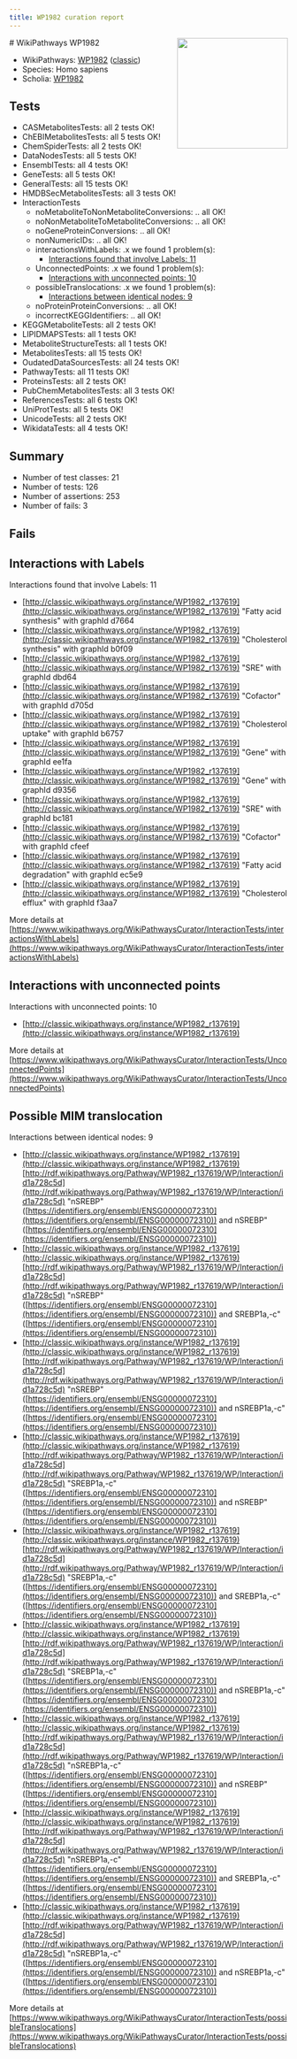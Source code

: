 ```yaml
---
title: WP1982 curation report
---
```


<img style="float: right; width: 200px" src="https://upload.wikimedia.org/wikipedia/commons/thumb/8/83/Wplogo_with_text_500.png/640px-Wplogo_with_text_500.png" />
# WikiPathways WP1982

* WikiPathways: [WP1982](https://wikipathways.org/pathways/WP1982) ([classic](https://classic.wikipathways.org/instance/WP1982))
* Species: Homo sapiens
* Scholia: [WP1982](https://scholia.toolforge.org/wikipathways/WP1982)
## Tests
* CASMetabolitesTests: all 2 tests OK!
* ChEBIMetabolitesTests: all 5 tests OK!
* ChemSpiderTests: all 2 tests OK!
* DataNodesTests: all 5 tests OK!
* EnsemblTests: all 4 tests OK!
* GeneTests: all 5 tests OK!
* GeneralTests: all 15 tests OK!
* HMDBSecMetabolitesTests: all 3 tests OK!
* InteractionTests
    * noMetaboliteToNonMetaboliteConversions: .. all OK!
    * noNonMetaboliteToMetaboliteConversions: .. all OK!
    * noGeneProteinConversions: .. all OK!
    * nonNumericIDs: .. all OK!
    * interactionsWithLabels: .x we found 1 problem(s):
        * [Interactions found that involve Labels: 11](#fe97a8b9)
    * UnconnectedPoints: .x we found 1 problem(s):
        * [Interactions with unconnected points: 10](#7f1d4077)
    * possibleTranslocations: .x we found 1 problem(s):
        * [Interactions between identical nodes: 9](#1c11820e)
    * noProteinProteinConversions: .. all OK!
    * incorrectKEGGIdentifiers: .. all OK!
* KEGGMetaboliteTests: all 2 tests OK!
* LIPIDMAPSTests: all 1 tests OK!
* MetaboliteStructureTests: all 1 tests OK!
* MetabolitesTests: all 15 tests OK!
* OudatedDataSourcesTests: all 24 tests OK!
* PathwayTests: all 11 tests OK!
* ProteinsTests: all 2 tests OK!
* PubChemMetabolitesTests: all 3 tests OK!
* ReferencesTests: all 6 tests OK!
* UniProtTests: all 5 tests OK!
* UnicodeTests: all 2 tests OK!
* WikidataTests: all 4 tests OK!


## Summary

* Number of test classes: 21
* Number of tests: 126
* Number of assertions: 253
* Number of fails: 3

## Fails

<a name="fe97a8b9" />

## Interactions with Labels

Interactions found that involve Labels: 11

* [http://classic.wikipathways.org/instance/WP1982_r137619](http://classic.wikipathways.org/instance/WP1982_r137619) "Fatty acid 
synthesis" with graphId d7664
* [http://classic.wikipathways.org/instance/WP1982_r137619](http://classic.wikipathways.org/instance/WP1982_r137619) "Cholesterol 
synthesis" with graphId b0f09
* [http://classic.wikipathways.org/instance/WP1982_r137619](http://classic.wikipathways.org/instance/WP1982_r137619) "SRE" with graphId dbd64
* [http://classic.wikipathways.org/instance/WP1982_r137619](http://classic.wikipathways.org/instance/WP1982_r137619) "Cofactor" with graphId d705d
* [http://classic.wikipathways.org/instance/WP1982_r137619](http://classic.wikipathways.org/instance/WP1982_r137619) "Cholesterol 
uptake" with graphId b6757
* [http://classic.wikipathways.org/instance/WP1982_r137619](http://classic.wikipathways.org/instance/WP1982_r137619) "Gene" with graphId ee1fa
* [http://classic.wikipathways.org/instance/WP1982_r137619](http://classic.wikipathways.org/instance/WP1982_r137619) "Gene" with graphId d9356
* [http://classic.wikipathways.org/instance/WP1982_r137619](http://classic.wikipathways.org/instance/WP1982_r137619) "SRE" with graphId bc181
* [http://classic.wikipathways.org/instance/WP1982_r137619](http://classic.wikipathways.org/instance/WP1982_r137619) "Cofactor" with graphId cfeef
* [http://classic.wikipathways.org/instance/WP1982_r137619](http://classic.wikipathways.org/instance/WP1982_r137619) "Fatty acid
degradation" with graphId ec5e9
* [http://classic.wikipathways.org/instance/WP1982_r137619](http://classic.wikipathways.org/instance/WP1982_r137619) "Cholesterol 
efflux" with graphId f3aa7


More details at [https://www.wikipathways.org/WikiPathwaysCurator/InteractionTests/interactionsWithLabels](https://www.wikipathways.org/WikiPathwaysCurator/InteractionTests/interactionsWithLabels)

<a name="7f1d4077" />

## Interactions with unconnected points

Interactions with unconnected points: 10

* [http://classic.wikipathways.org/instance/WP1982_r137619](http://classic.wikipathways.org/instance/WP1982_r137619)


More details at [https://www.wikipathways.org/WikiPathwaysCurator/InteractionTests/UnconnectedPoints](https://www.wikipathways.org/WikiPathwaysCurator/InteractionTests/UnconnectedPoints)

<a name="1c11820e" />

## Possible MIM translocation

Interactions between identical nodes: 9

* [http://classic.wikipathways.org/instance/WP1982_r137619](http://classic.wikipathways.org/instance/WP1982_r137619) [http://rdf.wikipathways.org/Pathway/WP1982_r137619/WP/Interaction/id1a728c5d](http://rdf.wikipathways.org/Pathway/WP1982_r137619/WP/Interaction/id1a728c5d) "nSREBP" ([https://identifiers.org/ensembl/ENSG00000072310](https://identifiers.org/ensembl/ENSG00000072310)) and 
nSREBP" ([https://identifiers.org/ensembl/ENSG00000072310](https://identifiers.org/ensembl/ENSG00000072310))
* [http://classic.wikipathways.org/instance/WP1982_r137619](http://classic.wikipathways.org/instance/WP1982_r137619) [http://rdf.wikipathways.org/Pathway/WP1982_r137619/WP/Interaction/id1a728c5d](http://rdf.wikipathways.org/Pathway/WP1982_r137619/WP/Interaction/id1a728c5d) "nSREBP" ([https://identifiers.org/ensembl/ENSG00000072310](https://identifiers.org/ensembl/ENSG00000072310)) and 
SREBP1a,-c" ([https://identifiers.org/ensembl/ENSG00000072310](https://identifiers.org/ensembl/ENSG00000072310))
* [http://classic.wikipathways.org/instance/WP1982_r137619](http://classic.wikipathways.org/instance/WP1982_r137619) [http://rdf.wikipathways.org/Pathway/WP1982_r137619/WP/Interaction/id1a728c5d](http://rdf.wikipathways.org/Pathway/WP1982_r137619/WP/Interaction/id1a728c5d) "nSREBP" ([https://identifiers.org/ensembl/ENSG00000072310](https://identifiers.org/ensembl/ENSG00000072310)) and 
nSREBP1a,-c" ([https://identifiers.org/ensembl/ENSG00000072310](https://identifiers.org/ensembl/ENSG00000072310))
* [http://classic.wikipathways.org/instance/WP1982_r137619](http://classic.wikipathways.org/instance/WP1982_r137619) [http://rdf.wikipathways.org/Pathway/WP1982_r137619/WP/Interaction/id1a728c5d](http://rdf.wikipathways.org/Pathway/WP1982_r137619/WP/Interaction/id1a728c5d) "SREBP1a,-c" ([https://identifiers.org/ensembl/ENSG00000072310](https://identifiers.org/ensembl/ENSG00000072310)) and 
nSREBP" ([https://identifiers.org/ensembl/ENSG00000072310](https://identifiers.org/ensembl/ENSG00000072310))
* [http://classic.wikipathways.org/instance/WP1982_r137619](http://classic.wikipathways.org/instance/WP1982_r137619) [http://rdf.wikipathways.org/Pathway/WP1982_r137619/WP/Interaction/id1a728c5d](http://rdf.wikipathways.org/Pathway/WP1982_r137619/WP/Interaction/id1a728c5d) "SREBP1a,-c" ([https://identifiers.org/ensembl/ENSG00000072310](https://identifiers.org/ensembl/ENSG00000072310)) and 
SREBP1a,-c" ([https://identifiers.org/ensembl/ENSG00000072310](https://identifiers.org/ensembl/ENSG00000072310))
* [http://classic.wikipathways.org/instance/WP1982_r137619](http://classic.wikipathways.org/instance/WP1982_r137619) [http://rdf.wikipathways.org/Pathway/WP1982_r137619/WP/Interaction/id1a728c5d](http://rdf.wikipathways.org/Pathway/WP1982_r137619/WP/Interaction/id1a728c5d) "SREBP1a,-c" ([https://identifiers.org/ensembl/ENSG00000072310](https://identifiers.org/ensembl/ENSG00000072310)) and 
nSREBP1a,-c" ([https://identifiers.org/ensembl/ENSG00000072310](https://identifiers.org/ensembl/ENSG00000072310))
* [http://classic.wikipathways.org/instance/WP1982_r137619](http://classic.wikipathways.org/instance/WP1982_r137619) [http://rdf.wikipathways.org/Pathway/WP1982_r137619/WP/Interaction/id1a728c5d](http://rdf.wikipathways.org/Pathway/WP1982_r137619/WP/Interaction/id1a728c5d) "nSREBP1a,-c" ([https://identifiers.org/ensembl/ENSG00000072310](https://identifiers.org/ensembl/ENSG00000072310)) and 
nSREBP" ([https://identifiers.org/ensembl/ENSG00000072310](https://identifiers.org/ensembl/ENSG00000072310))
* [http://classic.wikipathways.org/instance/WP1982_r137619](http://classic.wikipathways.org/instance/WP1982_r137619) [http://rdf.wikipathways.org/Pathway/WP1982_r137619/WP/Interaction/id1a728c5d](http://rdf.wikipathways.org/Pathway/WP1982_r137619/WP/Interaction/id1a728c5d) "nSREBP1a,-c" ([https://identifiers.org/ensembl/ENSG00000072310](https://identifiers.org/ensembl/ENSG00000072310)) and 
SREBP1a,-c" ([https://identifiers.org/ensembl/ENSG00000072310](https://identifiers.org/ensembl/ENSG00000072310))
* [http://classic.wikipathways.org/instance/WP1982_r137619](http://classic.wikipathways.org/instance/WP1982_r137619) [http://rdf.wikipathways.org/Pathway/WP1982_r137619/WP/Interaction/id1a728c5d](http://rdf.wikipathways.org/Pathway/WP1982_r137619/WP/Interaction/id1a728c5d) "nSREBP1a,-c" ([https://identifiers.org/ensembl/ENSG00000072310](https://identifiers.org/ensembl/ENSG00000072310)) and 
nSREBP1a,-c" ([https://identifiers.org/ensembl/ENSG00000072310](https://identifiers.org/ensembl/ENSG00000072310))


More details at [https://www.wikipathways.org/WikiPathwaysCurator/InteractionTests/possibleTranslocations](https://www.wikipathways.org/WikiPathwaysCurator/InteractionTests/possibleTranslocations)

